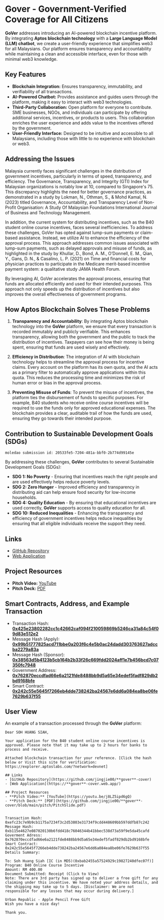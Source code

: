 # **Gover** - Government-Verified Coverage for All Citizens

 **GoVer** addresses introducing an AI-powered blockchain incentive platform. By integrating **Aptos blockchain technology** with a **Large Language Model (LLM) chatbot**, we create a user-friendly experience that simplifies web3 for all Malaysians. Our platform ensures transparency and accountability while maintaining a clean and accessible interface, even for those with minimal web3 knowledge.

## Key Features
- **Blockchain Integration:** Ensures transparency, immutability, and verifiability of all transactions.
- **AI-Powered Chatbot:** Provides assistance and guides users through the platform, making it easy to interact with web3 technologies.
- **Third-Party Collaboration:** Open platform for everyone to contribute. SME businesses, NGOs, and individuals can participate by offering additional services, incentives, or products to users. This collaboration enriches the user experience and adds value to the incentives offered by the government.
- **User-Friendly Interface:** Designed to be intuitive and accessible to all Malaysians, including those with little to no experience with blockchain or web3.

## Addressing the Issues
Malaysia currently faces significant challenges in the distribution of government incentives, particularly in terms of speed, transparency, and efficiency. The Governance, Transparency, and Integrity (GTI) Index for Malaysian organizations is notably low at 10, compared to Singapore's 75. This discrepancy highlights the need for better governance practices, as demonstrated in a study by Lokman, N., Othman, S., & Mohd Kamal, N. (2023) titled Governance, Accountability, and Transparency Level of Non-Profit Organisation: A Study Of Malaysian Foundations International Journal of Business and Technology Management.

In addition, the current system for distributing incentives, such as the B40 student online course incentives, faces several inefficiencies. To address these challenges, GoVer has opted against lump-sum payments or claim-based assistance. Instead, we utilize AI to enhance the efficiency of the approval process. This approach addresses common issues associated with lump-sum payments, such as delayed approvals and misuse of funds, as highlighted in the study by Khullar, D., Bond, A. M., O’Donnell, E. M., Qian, Y., Gans, D. N., & Casalino, L. P. (2021) on Time and financial costs for physician practices to participate in the Medicare merit-based incentive payment system: a qualitative study JAMA Health Forum.

By leveraging AI, GoVer accelerates the approval process, ensuring that funds are allocated efficiently and used for their intended purposes. This approach not only speeds up the distribution of incentives but also improves the overall effectiveness of government programs.

## How Aptos Blockchain Solves These Problems
1. **Transparency and Accountability**:
By integrating Aptos blockchain technology into the **GoVer** platform, we ensure that every transaction is recorded immutably and publicly verifiable. This enhances transparency, allowing both the government and the public to track the distribution of incentives. Taxpayers can see how their money is being spent, ensuring that funds are used wisely and effectively.

2. **Efficiency in Distribution**:
The integration of AI with blockchain technology helps to streamline the approval process for incentive claims. Every account on the platform has its own quota, and the AI acts as a primary filter to automatically approve applications within this quota. This reduces the processing time and minimizes the risk of human error or bias in the approval process.

3. **Preventing Misuse of Funds**:
To prevent the misuse of incentives, the platform ties the disbursement of funds to specific purposes. For example, B40 students who receive online course incentives will be required to use the funds only for approved educational expenses. The blockchain provides a clear, auditable trail of how the funds are used, ensuring they go towards their intended purpose.

## Contribution to Sustainable Development Goals (SDGs)
`moledao submission id: 20533fe5-7204-481a-bbf0-2b774d99145e`

By addressing these challenges, **GoVer** contributes to several Sustainable Development Goals (SDGs):

- **SDG 1: No Poverty** - Ensuring that incentives reach the right people and are used effectively helps reduce poverty levels.
- **SDG 2: Zero Hunger** - Improved efficiency and transparency in distributing aid can help ensure food security for low-income households.
- **SDG 4: Quality Education** - By ensuring that educational incentives are used correctly, **GoVer** supports access to quality education for all.
- **SDG 10: Reduced Inequalities** - Enhancing the transparency and efficiency of government incentives helps reduce inequalities by ensuring that all eligible individuals receive the support they need.

## Links
- [GitHub Repository](https://github.com/jingjie00/**gover**-cover)
- [Web Application](https://**gover**-cover.web.app/)

## Project Resources
- **Pitch Video:** [YouTube](https://youtu.be/j8LZ5ipd6gQ)
- **Pitch Deck:** [PDF](https://github.com/jingjie00/**gover**-cover/blob/main/pitch/PitchSlide.pdf)


## Smart Contracts, Address, and Example Transaction
- Transaction Hash: [**0x425e23802282cc1c42662caf094f210059869b5246ca31a84c54f09d83e512e2**](https://explorer.aptoslabs.com/txn/0x425e23802282cc1c42662caf094f210059869b5246ca31a84c54f09d83e512e2?network=devnet)
- Message Hash (Apply): [**0x99b51777825acd711bbe0a203f6c4e5b0ac24dadd303763627adccba2279a83a**](https://explorer.aptoslabs.com/txn/{{mid}}?network=devnet)
- Message Hash (Sponsor): [**0x38563d5b4123b5cb164b2b33f26c669fdd2024aff1e7b456bcd7c07350fc7948**](https://explorer.aptoslabs.com/txn/0x38563d5b4123b5cb164b2b33f26c669fdd2024aff1e7b456bcd7c07350fc7948/payload?network=devnet)
- Government Address: [**0x762870eccdfad66e6a2121fde8488bb9d5a65e34edef5fadf829db2bd9168bfe**](https://explorer.aptoslabs.com/object/0x762870eccdfad66e6a2121fde8488bb9d5a65e34edef5fadf829db2bd9168bfe?network=devnet)
- Smart Contract: [**0x242c55e5645f7266eb4dde738242ba24567e6dd6a084ea8be06fe7629b637f55**](https://explorer.aptoslabs.com/object/0x242c55e5645f7266eb4dde738242ba24567e6dd6a084ea8be06fe7629b637f55?network=devnet)



## User View
An example of a transaction processed through the **GoVer** platform:
```
Dear SOH HUANG SIAH,

Your application for the B40 student online course incentives is approved. Please note that it may take up to 2 hours for banks to process and receive.

Attached blockchain transaction for your reference. [Click the hash below or Visit this site for verification: https://explorer.aptoslabs.com/?network=devnet] 

## Links
- [GitHub Repository](https://github.com/jingjie00/**gover**-cover)
- [Web Application](https://**gover**-cover.web.app/)

## Project Resources
- **Pitch Video:** [YouTube](https://youtu.be/j8LZ5ipd6gQ)
- **Pitch Deck:** [PDF](https://github.com/jingjie00/**gover**-cover/blob/main/pitch/PitchSlide.pdf)


Transaction Hash: 0xefc23c7e9b9cb1175a7234f3c2d53803e31734f9cdd448609bb597ddfb87c242
Message Hash: 0xb115e4627e087020130b6fdd418c76046344b41bbec538d73a59f9e5da45cafd
Goverment Adress: 0x762870eccdfad66e6a2121fde8488bb9d5a65e34edef5fadf829db2bd9168bfe
Smart Contract: 0x242c55e5645f7266eb4dde738242ba24567e6dd6a084ea8be06fe7629b637f55
Details Summary:

To: Soh Huang Siah [IC (in MD5)(0xbab2455a57524929c19827240dfec07f)]
Program: B40 Online Course Incentive
Amount: RM 400.00
Document Submitted: Receipt (Click to View)
Note: There are 3rd party has signed up to deliver a free gift for any claiming under this incentive. We have noted your address details, and the shipping may take up to 5 days. [Disclaimer: We are not responsible for any losses that may occur during delivery.]

Urban Republic - Apple Pencil Free Gift
Wish you have a nice day!

Thank you. 
```